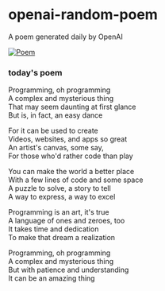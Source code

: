 
# openai-random-poem
 A poem generated daily by OpenAI

[![Poem](https://github.com/fbiego/openai-random-poem/actions/workflows/main.yml/badge.svg)](https://github.com/fbiego/openai-random-poem/actions/workflows/main.yml)

### today's poem  
  
Programming, oh programming  
A complex and mysterious thing  
That may seem daunting at first glance  
But is, in fact, an easy dance  
  
For it can be used to create  
Videos, websites, and apps so great  
An artist's canvas, some say,  
For those who'd rather code than play  
  
You can make the world a better place  
With a few lines of code and some space  
A puzzle to solve, a story to tell  
A way to express, a way to excel  
  
Programming is an art, it's true  
A language of ones and zeroes, too  
It takes time and dedication  
To make that dream a realization  
  
Programming, oh programming  
A complex and mysterious thing  
But with patience and understanding  
It can be an amazing thing